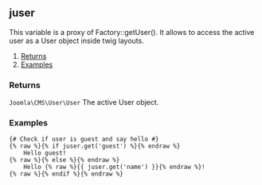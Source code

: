 ## juser

This variable is a proxy of Factory::getUser(). It allows to access the active user as a User object inside twig layouts.  

1. [Returns](#returns)
2. [Examples](#examples)

### Returns <a id="returns"></a>

`Joomla\CMS\User\User`  The active User object.

### Examples <a id="examples"></a>

```twig
{# Check if user is guest and say hello #}
{% raw %}{% if juser.get('guest') %}{% endraw %}
	Hello guest!
{% raw %}{% else %}{% endraw %}
	Hello {% raw %}{{ juser.get('name') }}{% endraw %}!
{% raw %}{% endif %}{% endraw %}
```
